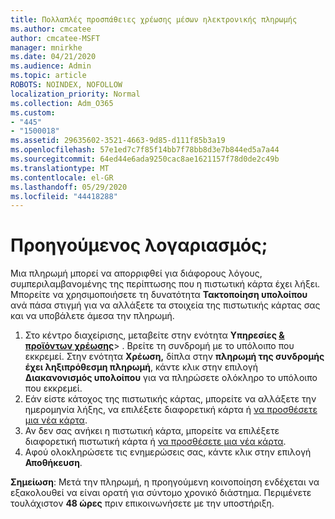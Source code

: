 ```yaml
---
title: Πολλαπλές προσπάθειες χρέωσης μέσων ηλεκτρονικής πληρωμής
ms.author: cmcatee
author: cmcatee-MSFT
manager: mnirkhe
ms.date: 04/21/2020
ms.audience: Admin
ms.topic: article
ROBOTS: NOINDEX, NOFOLLOW
localization_priority: Normal
ms.collection: Adm_O365
ms.custom:
- "445"
- "1500018"
ms.assetid: 29635602-3521-4663-9d85-d111f85b3a19
ms.openlocfilehash: 57e1ed7c7f85f14bb7f78bb8d3e7b844ed5a7a44
ms.sourcegitcommit: 64ed44e6ada9250cac8ae1621157f78d0de2c49b
ms.translationtype: MT
ms.contentlocale: el-GR
ms.lasthandoff: 05/29/2020
ms.locfileid: "44418288"
---
```

# <a name="past-due-account"></a>Προηγούμενος λογαριασμός;

Μια πληρωμή μπορεί να απορριφθεί για διάφορους λόγους, συμπεριλαμβανομένης της περίπτωσης που η πιστωτική κάρτα έχει λήξει. Μπορείτε να χρησιμοποιήσετε τη δυνατότητα **Τακτοποίηση υπολοίπου** ανά πάσα στιγμή για να αλλάξετε τα στοιχεία της πιστωτικής κάρτας σας και να υποβάλετε άμεσα την πληρωμή.

1. Στο κέντρο διαχείρισης, μεταβείτε στην ενότητα **Υπηρεσίες [& προϊόντων χρέωσης](https://go.microsoft.com/fwlink/p/?linkid=842054)**> .
Βρείτε τη συνδρομή με το υπόλοιπο που εκκρεμεί. Στην ενότητα **Χρέωση,** δίπλα στην **πληρωμή της συνδρομής έχει ληξιπρόθεσμη πληρωμή**, κάντε κλικ στην επιλογή **Διακανονισμός υπολοίπου** για να πληρώσετε ολόκληρο το υπόλοιπο που εκκρεμεί.
2. Εάν είστε κάτοχος της πιστωτικής κάρτας, μπορείτε να αλλάξετε την ημερομηνία λήξης, να επιλέξετε διαφορετική κάρτα ή [να προσθέσετε μια νέα κάρτα](https://docs.microsoft.com/microsoft-365/commerce/billing-and-payments/manage-payment-methods?view=o365-worldwide).
3. Αν δεν σας ανήκει η πιστωτική κάρτα, μπορείτε να επιλέξετε διαφορετική πιστωτική κάρτα ή [να προσθέσετε μια νέα κάρτα](https://docs.microsoft.com/microsoft-365/commerce/billing-and-payments/manage-payment-methods?view=o365-worldwide).
4. Αφού ολοκληρώσετε τις ενημερώσεις σας, κάντε κλικ στην επιλογή **Αποθήκευση**.

**Σημείωση**: Μετά την πληρωμή, η προηγούμενη κοινοποίηση ενδέχεται να εξακολουθεί να είναι ορατή για σύντομο χρονικό διάστημα. Περιμένετε τουλάχιστον **48 ώρες** πριν επικοινωνήσετε με την υποστήριξη.
